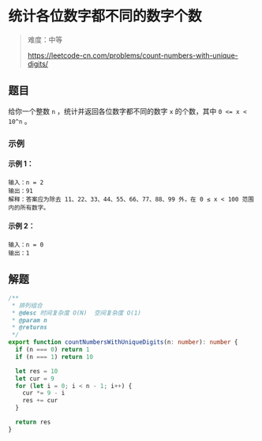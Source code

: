 # 统计各位数字都不同的数字个数

> 难度：中等
>
> https://leetcode-cn.com/problems/count-numbers-with-unique-digits/

## 题目

给你一个整数 `n` ，统计并返回各位数字都不同的数字 `x` 的个数，其中 `0 <= x < 10^n` 。
 
### 示例

#### 示例 1：

```
输入：n = 2
输出：91
解释：答案应为除去 11、22、33、44、55、66、77、88、99 外，在 0 ≤ x < 100 范围内的所有数字。 
```

#### 示例 2：

```
输入：n = 0
输出：1
```

## 解题

```ts
/**
 * 排列组合
 * @desc 时间复杂度 O(N)  空间复杂度 O(1)
 * @param n
 * @returns
 */
export function countNumbersWithUniqueDigits(n: number): number {
  if (n === 0) return 1
  if (n === 1) return 10

  let res = 10
  let cur = 9
  for (let i = 0; i < n - 1; i++) {
    cur *= 9 - i
    res += cur
  }

  return res
}
```